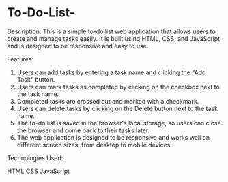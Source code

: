 # To-Do-List-


Description: This is a simple to-do list web application that allows users to create and manage tasks easily. It is built using HTML, CSS, and JavaScript and is designed to be responsive and easy to use.

Features:

1. Users can add tasks by entering a task name and clicking the "Add Task" button.
2. Users can mark tasks as completed by clicking on the checkbox next to the task name.
3. Completed tasks are crossed out and marked with a checkmark.
4. Users can delete tasks by clicking on the Delete button next to the task name.
5. The to-do list is saved in the browser's local storage, so users can close the browser and come back to their tasks later.
6. The web application is designed to be responsive and works well on different screen sizes, from desktop to mobile devices.

Technologies Used:

HTML
CSS
JavaScript
